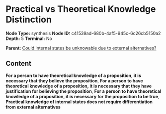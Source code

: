 # Practical vs Theoretical Knowledge Distinction

**Node Type:** synthesis
**Node ID:** c41539ad-680b-4af5-945c-6c26cb5150a2
**Depth:** 5
**Terminal:** No

**Parent:** [Could internal states be unknowable due to external alternatives?](could-internal-states-be-unknowable-due-to-external-alternatives-antithesis-73a61277-fd5d-4280-9240-309d8a502b53.md)

## Content

**For a person to have theoretical knowledge of a proposition, it is necessary that they believe the proposition**, **For a person to have theoretical knowledge of a proposition, it is necessary that they have justification for believing the proposition**, **For a person to have theoretical knowledge of a proposition, it is necessary for the proposition to be true**, **Practical knowledge of internal states does not require differentiation from external alternatives**
